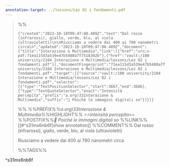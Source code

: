 ```yaml
---
annotation-target: ../lessons/Lez 02 i fondamenti.pdf
---
```



>%%
>```annotation-json
>{"created":"2023-10-10T09:47:08.489Z","text":"Dal rosso (infrarossi), giallo, verde, blu, al viola (ultravioletti)\n\nRiusciamo a vedere dai 400 ai 780 nanometri circa\n","updated":"2023-10-10T09:47:08.489Z","document":{"title":"Interazione & Multimedia","link":[{"href":"urn:x-pdf:71ea115d3a539e47b5480a7f7518302b"},{"href":"vault:/100 university/2104 Interazione e Multimedia/lessons/Lez 02 i fondamenti.pdf"}],"documentFingerprint":"71ea115d3a539e47b5480a7f7518302b"},"uri":"vault:/100 university/2104 Interazione e Multimedia/lessons/Lez 02 i fondamenti.pdf","target":[{"source":"vault:/100 university/2104 Interazione e Multimedia/lessons/Lez 02 i fondamenti.pdf","selector":[{"type":"TextPositionSelector","start":3667,"end":3686},{"type":"TextQuoteSelector","exact":"Intensità percepita","prefix":"a.org)33Interazione & Multimedia","suffix":" Poiché le immagini digitali so"}]}]}
>```
>%%
>*%%PREFIX%%a.org)33Interazione & Multimedia%%HIGHLIGHT%% ==Intensità percepita== %%POSTFIX%% Poiché le immagini digitali so*
>%%LINK%%[[#^s31ms6nb6f|show annotation]]
>%%COMMENT%%
>Dal rosso (infrarossi), giallo, verde, blu, al viola (ultravioletti)
>
>Riusciamo a vedere dai 400 ai 780 nanometri circa
>
>%%TAGS%%
>
^s31ms6nb6f

